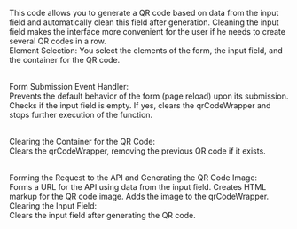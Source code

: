 This code allows you to generate a QR code based on data from the input field and automatically clean this field after generation. Cleaning the input field makes the interface more convenient for the user if he needs to create several QR codes in a row.</br>
Element Selection: You select the elements of the form, the input field, and the container for the QR code.

<br>Form Submission Event Handler:</br>
Prevents the default behavior of the form (page reload) upon its submission.
Checks if the input field is empty. If yes, clears the qrCodeWrapper and stops further execution of the function.

<br>Clearing the Container for the QR Code:</br>
Clears the qrCodeWrapper, removing the previous QR code if it exists.</br>

<br>Forming the Request to the API and Generating the QR Code Image:</br>
Forms a URL for the API using data from the input field.
Creates HTML markup for the QR code image.
Adds the image to the qrCodeWrapper.
<br>Clearing the Input Field:</br>
Clears the input field after generating the QR code.
